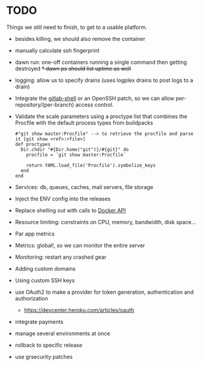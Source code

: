 # TODO

Things we still need to finish, to get to a usable platform.

* besides killing, we should also remove the container
* manually calculate ssh fingerprint
* dawn run: one-off containers running a single command then getting destroyed
~~* dawn ps should list uptime as well~~
* logging: allow us to specify drains (uses logplex drains to post logs to a drain)
* Integrate the [gitlab-shell](https://github.com/gitlabhq/gitlab-shell) or an OpenSSH patch, so we can allow per-repository/(per-branch) access control.
* Validate the scale parameters using a proctype list that combines the Procfile with the default process types from buildpacks

      #"git show master:Procfile" --> to retrieve the procfile and parse it [git show <ref>:<file>]
      def proctypes
        Dir.chdir "#{Dir.home("git")}/#{git}" do
          procfile = `git show master:Procfile`

          return YAML.load_file('Procfile').symbolize_keys
        end
      end

* Services: db, queues, caches, mail servers, file storage
* Inject the ENV config into the releases
* Replace shelling out with calls to [Docker API](https://github.com/swipely/docker-api)
* Resource limiting: constraints on CPU, memory, bandwidth, disk space...
* Par app metrics
* Metrics: global!, so we can monitor the entire server
* Monitoring: restart any crashed gear
* Adding custom domains
* Using custom SSH keys
* use OAuth2 to make a provider for token generation, authentication and authorization
  * https://devcenter.heroku.com/articles/oauth


* integrate payments
* manage several environments at once
* rollback to specific release
* use grsecurity patches